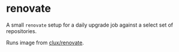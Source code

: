 # renovate

A small `renovate` setup for a daily upgrade job against a select set of repositories.

Runs image from [clux/renovate](https://github.com/clux/renovate).
